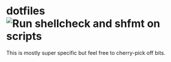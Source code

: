 # dotfiles ![Run shellcheck and shfmt on scripts](https://github.com/msfjarvis/dotfiles/workflows/Run%20shellcheck%20and%20shfmt%20on%20scripts/badge.svg)

This is mostly super specific but feel free to cherry-pick off bits.
